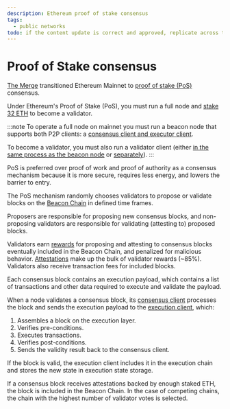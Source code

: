```yaml
---
description: Ethereum proof of stake consensus
tags:
  - public networks
todo: if the content update is correct and approved, replicate across the set
---
```


# Proof of Stake consensus

[The Merge](https://ethereum.org/en/upgrades/merge/) transitioned Ethereum Mainnet to [proof of stake
(PoS)](https://ethereum.org/en/developers/docs/consensus-mechanisms/pos/) consensus.

Under Ethereum's Proof of Stake (PoS), you must run a full node and [stake 32 ETH](https://ethereum.org/en/staking/) to become a validator.

:::note
To operate a full node on mainnet you must run a beacon node that supports both P2P clients: a [consensus client and executor client](../p2p-clients.md#execution-and-consensus-clients).

To become a validator, you must also run a validator client (either [in the same process as the
beacon node](https://docs.teku.consensys.net/get-started/start-teku#start-the-clients-in-a-single-process)
or [separately](https://docs.teku.consensys.net/get-started/start-teku#run-the-clients-separately)).
:::

PoS is preferred over proof of work and proof of authority as a consensus mechanism because it is
more secure, requires less energy, and lowers the barrier to entry.

The PoS mechanism randomly chooses validators to propose or validate blocks on the [Beacon
Chain](https://ethereum.org/en/upgrades/beacon-chain/) in defined time frames.

Proposers are responsible for proposing new consensus blocks, and non-proposing validators are
responsible for validating (attesting to) proposed blocks.

Validators earn [rewards](https://www.blocknative.com/ethereum-staking-calculator) for proposing and
attesting to consensus blocks eventually included in the Beacon Chain, and penalized for malicious behavior.
[Attestations](./attestations.md) make up the bulk of validator rewards (~85%).
Validators also receive transaction fees for included blocks.

Each consensus block contains an execution payload, which contains a list of transactions and other data required to execute and validate the payload.

When a node validates a consensus block, its [consensus client](../p2p-clients.md#consensus-clients) processes the block and sends the execution payload to the [execution client](../p2p-clients.md#execution-clients), which:

1. Assembles a block on the execution layer.
2. Verifies pre-conditions.
3. Executes transactions.
4. Verifies post-conditions.
5. Sends the validity result back to the consensus client.

If the block is valid, the execution client includes it in the execution chain and stores the new state in execution state storage.

If a consensus block receives attestations backed by enough staked ETH, the block is included in the Beacon Chain. In the case of competing chains, the chain with the highest number of validator votes is selected.
